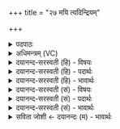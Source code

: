 +++
title = "२७ मयि त्यदिन्द्रियम्"

+++
<details><summary>पदपाठः</summary>

मयि॑। त्यत्। इ॒न्द्रि॒यम्। बृ॒हत्। मयि॑। दक्षः॑। मयि॑। क्रतुः॑। घ॒र्मः। त्रि॒शुगिति॑ त्रि॒ऽशुक्। वि। रा॒ज॒ति॒। वि॒राजेति॑ वि॒ऽराजा॑। ज्योति॑षा। स॒ह। ब्रह्म॑णा। तेज॑सा। स॒ह। २७।
</details>

<details><summary>अधिमन्त्रम् (VC)</summary>

- यज्ञो देवता
- दीर्घतमा ऋषिः
- पङ्क्तिः
- पञ्चमः
</details>

<details><summary>दयानन्द-सरस्वती (हि) - विषयः</summary>

अब मनुष्यों को क्या वस्तु सुख देता है, इस विषय को अगले मन्त्र में कहा है ॥
</details>

<details><summary>दयानन्द-सरस्वती (हि) - पदार्थः</summary>

पदार्थान्वयभाषाः -  हे मनुष्यो ! जैसे (विराजा) विशेषकर प्रकाशक (ज्योतिषा) प्रदीप्त ज्योति के (सह) साथ और (ब्रह्मणा, तेजसा) तीक्ष्ण कार्यसाधक धन के (सह) साथ (त्रिशुक्) कोमल, मध्यम और तीव्र दीप्तियोंवाला (घर्मः) प्रताप (विराजति) विशेष प्रकाशित होता है, वैसे (मयि) मुझ जीवात्मा में (बृहत्) बड़े (त्यत्) उस (इन्द्रियम्) मन आदि इन्द्रिय (मयि) मुझ में (दक्षः) बल और (मयि) मुझ में (क्रतुः) बुद्धि वा कर्म विशेषकर प्रकाशित होता है, वैसे तुम लोगों के बीच भी यह विशेषकर प्रकाशित होवे ॥२७ ॥
</details>

<details><summary>दयानन्द-सरस्वती (हि) - भावार्थः</summary>

भावार्थभाषाः -  इस मन्त्र में वाचकलुप्तोपमालङ्कार है। हे मनुष्यो ! जैसे अग्नि, विद्युत् और सूर्यरूप से तीन प्रकार का प्रकाश जगत् को प्रकाशित करता है, वैसे उत्तम बल, कर्म, बुद्धि, धर्म से संचित धन, जीता गया इन्द्रिय महान् सुख को देता है ॥२७ ॥
</details>

<details><summary>दयानन्द-सरस्वती (सं) - विषयः</summary>

अथ मनुष्यान् किं सुखयतीत्याह ॥
</details>

<details><summary>दयानन्द-सरस्वती (सं) - पदार्थः</summary>

पदार्थान्वयभाषाः -  हे मनुष्याः ! यथा विराजा ज्योतिषा सह ब्रह्मणा तेजसा सह च त्रिशुग् घर्मो विराजति, तथा मयि बृहत् त्यदिन्दियं मयि दक्षो मयि क्रतुर्विराजति तथा युष्मासु स्वयं विराजताम् ॥२७ ॥
</details>

<details><summary>दयानन्द-सरस्वती (सं) - भावार्थः</summary>

भावार्थभाषाः -  अत्र वाचकलुप्तोपमालङ्कारः। हे मनुष्याः ! यथाऽग्निविद्युत्सूर्य्यरूपेण त्रिविधः प्रकाशो जगत् प्रकाशयति, तथोत्तमं बलं कर्म प्रज्ञा धर्मसञ्चितं धनं जितमिन्द्रयं बृहत्सुखं प्रयच्छति ॥२७ ॥
</details>

<details><summary>सविता जोशी ← दयानन्दः (म) - भावार्थः</summary>

भावार्थभाषाः -  या मंत्रात वाचकलुप्तोपमालंकार आहे. हे माणसांनो ! जसे अग्नी, विद्युत व सूर्य या तीन रूपांनी जग प्रकाशित होते. तसे उत्तम बल, कर्म, बुद्धी धर्माने प्राप्त केलेले धन व जितेंद्रियता यामुळे माणसांना महान सुख प्राप्त होते.
</details>